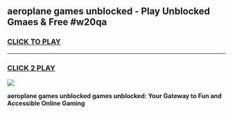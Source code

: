 
## aeroplane games unblocked - Play Unblocked Gmaes & Free #w20qa
<h3>
<a href="https://news.freeplayer.one?title=aeroplane_games_unblocked&ref=26F">CLICK TO PLAY</a></h3>
<hr>

<h3>
<a href="https://news.freeplayer.one?title=aeroplane_games_unblocked&ref=26F">CLICK 2 PLAY</a>
  
</h3>

<a href="https://news.freeplayer.one?title=aeroplane_games_unblocked&ref=26F/"><img src="https://clearcache.store/games.png"></a>


**aeroplane games unblocked games unblocked: Your Gateway to Fun and Accessible Online Gaming**
